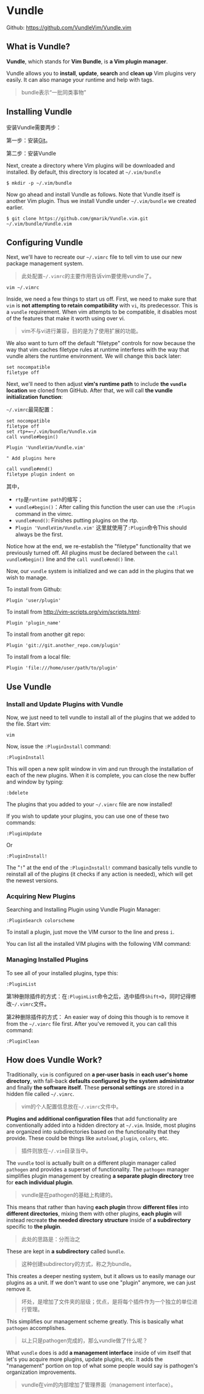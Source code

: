 # Vundle

Github: https://github.com/VundleVim/Vundle.vim

## What is Vundle?

**Vundle**, which stands for **Vim Bundle**, is **a Vim plugin manager**. 

Vundle allows you to **install**, **update**, **search** and **clean up** Vim plugins very easily. It can also manage your runtime and help with tags.

> bundle表示“一批同类事物”



## Installing Vundle

安装Vundle需要两步：

第一步：安装[Git](../CentOS7_Git.md)。

第二步：安装Vundle

Next, create a directory where Vim plugins will be downloaded and installed. By default, this directory is located at `~/.vim/bundle`
```
$ mkdir -p ~/.vim/bundle
```

Now go ahead and install Vundle as follows. Note that Vundle itself is another Vim plugin. Thus we install Vundle under `~/.vim/bundle` we created earlier.
```
$ git clone https://github.com/gmarik/Vundle.vim.git ~/.vim/bundle/Vundle.vim
```

## Configuring Vundle

Next, we'll have to recreate our `~/.vimrc` file to tell vim to use our new package management system.

> 此处配置`~/.vimrc`的主要作用告诉vim要使用vundle了。

```
vim ~/.vimrc
```

Inside, we need a few things to start us off. First, we need to make sure that `vim` is **not attempting to retain compatibility** with `vi`, its predecessor. This is a `vundle` requirement. When vim attempts to be compatible, it disables most of the features that make it worth using over vi.

> vim不与vi进行兼容，目的是为了使用扩展的功能。

We also want to turn off the default "filetype" controls for now because the way that vim caches filetype rules at runtime interferes with the way that vundle alters the runtime environment. We will change this back later:

```
set nocompatible
filetype off
```

Next, we'll need to then adjust **vim's runtime path** to include **the `vundle` location** we cloned from GitHub. After that, we will call **the vundle initialization function**:

`~/.vimrc`最简配置：
```
set nocompatible
filetype off
set rtp+=~/.vim/bundle/Vundle.vim
call vundle#begin()

Plugin 'VundleVim/Vundle.vim'

" Add plugins here

call vundle#end()
filetype plugin indent on
```

其中，
- `rtp`是`runtime path`的缩写； 
- `vundle#begin()`：After calling this function the user can use the `:Plugin` command in the vimrc.
- `vundle#end()`: Finishes putting plugins on the rtp. 
- `Plugin 'VundleVim/Vundle.vim'` 这里就使用了`:Plugin`命令This should always be the first.

Notice how at the end, we re-establish the "filetype" functionality that we previously turned off. All plugins must be declared between the `call vundle#begin()` line and the `call vundle#end()` line.

Now, our `vundle` system is initialized and we can add in the plugins that we wish to manage.

To install from Github:
```
Plugin 'user/plugin'
```

To install from http://vim-scripts.org/vim/scripts.html:
```
Plugin 'plugin_name'
```

To install from another git repo:
```
Plugin 'git://git.another_repo.com/plugin'
```

To install from a local file:
```
Plugin 'file:///home/user/path/to/plugin'
```

## Use Vundle

### Install and Update Plugins with Vundle

Now, we just need to tell vundle to install all of the plugins that we added to the file. Start vim:
```
vim
```
Now, issue the `:PluginInstall` command:
```
:PluginInstall
```
This will open a new split window in vim and run through the installation of each of the new plugins. When it is complete, you can close the new buffer and window by typing:
```
:bdelete
```

The plugins that you added to your `~/.vimrc` file are now installed!

If you wish to update your plugins, you can use one of these two commands:
```
:PluginUpdate
```
Or
```
:PluginInstall!
```
The "`!`" at the end of the `:PluginInstall!` command basically tells vundle to reinstall all of the plugins (it checks if any action is needed), which will get the newest versions.

### Acquiring New Plugins

Searching and Installing Plugin using Vundle Plugin Manager:
```
:PluginSearch colorscheme
```

To install a plugin, just move the VIM cursor to the line and press `i`.

You can list all the installed VIM plugins with the following VIM command:

### Managing Installed Plugins

To see all of your installed plugins, type this:

```
:PluginList
```

第1种删除插件的方式：在`:PluginList`命令之后，选中插件`Shift+D`，同时记得修改`~/.vimrc`文件。

第2种删除插件的方式：
An easier way of doing this though is to remove it from the `~/.vimrc` file first. After you've removed it, you can call this command:
```
:PluginClean
```


## How does Vundle Work?

Traditionally, `vim` is configured on **a per-user basis** in **each user's home directory**, with fall-back **defaults configured by the system administrator** and finally **the software itself**. These **personal settings** are stored in a hidden file called `~/.vimrc`.

> vim的个人配置信息放在`~/.vimrc`文件中。

**Plugins and additional configuration files** that add functionality are conventionally added into a hidden directory at `~/.vim`. Inside, most plugins are organized into subdirectories based on the functionality that they provide. These could be things like `autoload`, `plugin`, `colors`, etc.

> 插件则放在`~/.vim`目录当中。

The `vundle` tool is actually built on a different plugin manager called `pathogen` and provides a superset of functionality. The `pathogen` manager simplifies plugin management by creating **a separate plugin directory** tree for **each individual plugin**.

> vundle是在pathogen的基础上构建的。

This means that rather than having **each plugin** throw **different files** into **different directories**, mixing them with other plugins, **each plugin** will instead recreate **the needed directory structure** inside of **a subdirectory** specific to **the plugin**.

> 此处的思路是：分而治之

These are kept in **a subdirectory** called `bundle`.

> 这种创建subdirectory的方式，称之为bundle。

This creates a deeper nesting system, but it allows us to easily manage our plugins as a unit. If we don't want to use one "plugin" anymore, we can just remove it.

> 坏处，是增加了文件夹的层级；优点，是将每个插件作为一个独立的单位进行管理。

This simplifies our management scheme greatly. This is basically what `pathogen` accomplishes.

> 以上只是pathogen完成的，那么vundle做了什么呢？

What `vundle` does is add **a management interface** inside of vim itself that let's you acquire more plugins, update plugins, etc. It adds the "management" portion on top of what some people would say is pathogen's organization improvements.

> vundle在vim的内部增加了管理界面（management interface）。








